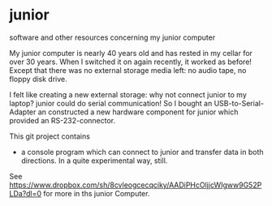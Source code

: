 # junior
software and other resources concerning my junior computer

My junior computer is nearly 40 years old and has rested in my cellar for over 30 years.
When I switched it on again recently, it worked as before! Except that there was no external storage media left: no audio tape, no floppy disk drive.

I felt like creating a new external storage: why not connect junior to my laptop? junior could do serial communication! So I bought an USB-to-Serial-Adapter an constructed a new hardware component for junior which provided an RS-232-connector. 

This git project contains 
*  a console program which can connect to junior and transfer data in both directions. In a quite experimental way, still.

See https://www.dropbox.com/sh/8cvleogcecqciky/AADiPHcOljjcWIgww9G52PLDa?dl=0 for more in ths junior Computer.
